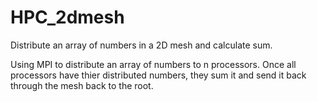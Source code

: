 # HPC_2dmesh
Distribute an array of numbers in a 2D mesh and calculate sum.

Using MPI to distribute an array of numbers to n processors. Once all processors have thier distributed numbers, they sum it and send it back through the mesh back to the root.
